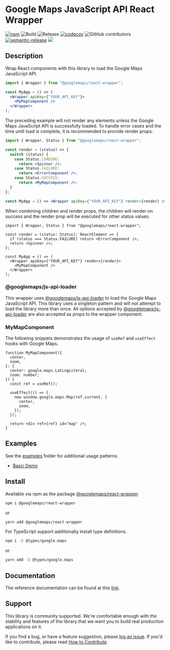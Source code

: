 # Google Maps JavaScript API React Wrapper

[![npm](https://img.shields.io/npm/v/@googlemaps/react-wrapper)](https://www.npmjs.com/package/@googlemaps/react-wrapper)
![Build](https://github.com/googlemaps/react-wrapper/workflows/Test/badge.svg)
![Release](https://github.com/googlemaps/react-wrapper/workflows/Release/badge.svg)
[![codecov](https://codecov.io/gh/googlemaps/react-wrapper/branch/master/graph/badge.svg)](https://codecov.io/gh/googlemaps/react-wrapper)
![GitHub contributors](https://img.shields.io/github/contributors/googlemaps/react-wrapper?color=green)
[![semantic-release](https://img.shields.io/badge/%20%20%F0%9F%93%A6%F0%9F%9A%80-semantic--release-e10079.svg)](https://github.com/semantic-release/semantic-release)
[![](https://github.com/jpoehnelt/in-solidarity-bot/raw/main/static//badge-flat-square.png)](https://github.com/apps/in-solidarity)

## Description

Wrap React components with this library to load the Google Maps JavaScript API.

```jsx
import { Wrapper } from "@googlemaps/react-wrapper";

const MyApp = () => (
  <Wrapper apiKey={"YOUR_API_KEY"}>
    <MyMapComponent />
  </Wrapper>
);
```

The preceding example will not render any elements unless the Google Maps JavaScript API is successfully loaded. To handle error cases and the time until load is complete, it is recommended to provide render props.

```jsx
import { Wrapper, Status } from "@googlemaps/react-wrapper";

const render = (status) => {
  switch (status) {
    case Status.LOADING:
      return <Spinner />;
    case Status.FAILURE:
      return <ErrorComponent />;
    case Status.SUCCESS:
      return <MyMapComponent />;
  }
};

const MyApp = () => <Wrapper apiKey={"YOUR_API_KEY"} render={render} />;
```

When combining children and render props, the children will render on success and the render prop will be executed for other status values.

```tsx
import { Wrapper, Status } from "@googlemaps/react-wrapper";

const render = (status: Status): ReactElement => {
  if (status === Status.FAILURE) return <ErrorComponent />;
  return <Spinner />;
};

const MyApp = () => (
  <Wrapper apiKey={"YOUR_API_KEY"} render={render}>
    <MyMapComponent />
  </Wrapper>
);
```

### @googlemaps/js-api-loader

This wrapper uses [@googlemaps/js-api-loader][js_api_loader] to load the Google Maps JavaScript API. This library uses a singleton pattern and will not attempt to load the library more than once. All options accepted by [@googlemaps/js-api-loader][js_api_loader] are also accepted as props to the wrapper component.
### MyMapComponent

The following snippets demonstrates the usage of `useRef` and `useEffect` hooks with Google Maps.

```tsx
function MyMapComponent({
  center,
  zoom,
}: {
  center: google.maps.LatLngLiteral;
  zoom: number;
}) {
  const ref = useRef();

  useEffect(() => {
    new window.google.maps.Map(ref.current, {
      center,
      zoom,
    });
  });

  return <div ref={ref} id="map" />;
}
```

## Examples

See the [examples](https://github.com/googlemaps/react-wrapper/tree/main/examples) folder for additional usage patterns.

* [Basic Demo](https://googlemaps.github.io/react-wrapper/public/basic/)
## Install

Available via npm as the package [@googlemaps/react-wrapper](https://www.npmjs.com/package/@googlemaps/react-wrapper).

```sh
npm i @googlemaps/react-wrapper
```

or

```sh
yarn add @googlemaps/react-wrapper
```

For TypeScript support additionally install type definitions.

```sh
npm i -D @types/google.maps
```

or

```sh
yarn add -D @types/google.maps
```

## Documentation

The reference documentation can be found at this [link](https://googlemaps.github.io/react-wrapper/index.html).


## Support

This library is community supported. We're comfortable enough with the stability and features of
the library that we want you to build real production applications on it.

If you find a bug, or have a feature suggestion, please [log an issue][issues]. If you'd like to
contribute, please read [How to Contribute][contrib].

[issues]: https://github.com/googlemaps/react-wrapper/issues
[contrib]: https://github.com/googlemaps/react-wrapper/blob/master/CONTRIBUTING.md
[js_api_loader]: https://www.npmjs.com/package/@googlemaps/js-api-loader

